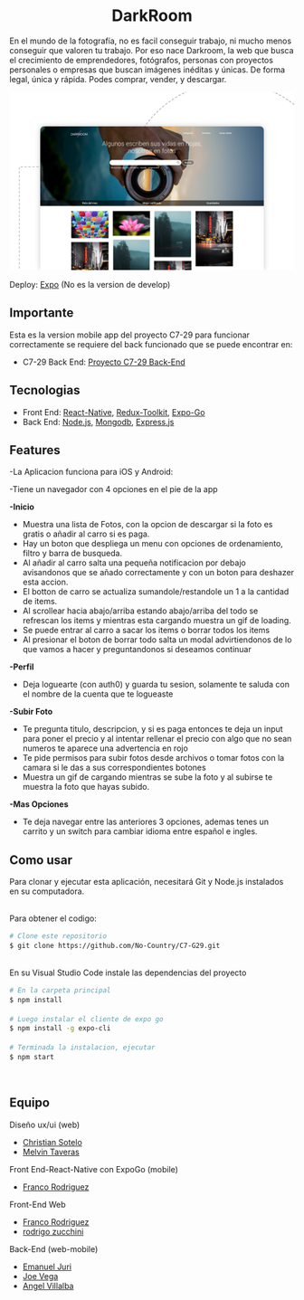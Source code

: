 <h1 align="center">DarkRoom</h1>

En el mundo de la fotografía, no es facil conseguir trabajo, ni mucho menos conseguir que valoren tu trabajo.
Por eso nace Darkroom, la web que busca el crecimiento de emprendedores, fotógrafos, personas con proyectos personales o empresas que buscan imágenes inéditas y únicas.
De forma legal, única y rápida. Podes comprar, vender, y descargar.

<img src="https://github.com/No-Country/C7-G29/blob/dev/images/banner.png">

Deploy: [Expo](https://expo.dev/@juanfranco/Dark-Room) (No es la version de develop)

## Importante

Esta es la version mobile app del proyecto C7-29 para funcionar correctamente se requiere del back funcionado que se puede encontrar en:


  - C7-29 Back End: [Proyecto C7-29 Back-End](https://github.com/No-Country/C7-G29/tree/dev/api) 



## Tecnologias
  - Front End: [React-Native](https://reactnative.dev/), [Redux-Toolkit](https://redux-toolkit.js.org), [Expo-Go](https://expo.dev/client)
  - Back End: [Node.js](https://nodejs.org), [Mongodb](https://www.mongodb.com/), [Express.js](https://expressjs.com/) 
  
## Features

-La Aplicacion funciona para iOS y Android:

-Tiene un navegador con 4 opciones en el pie de la app

**-Inicio**
- Muestra una lista de Fotos, con la opcion de descargar si la foto es gratis o añadir al carro si es paga.
- Hay un boton que despliega un menu con opciones de ordenamiento, filtro y barra de busqueda.
- Al añadir al carro salta una pequeña notificacion por debajo avisandonos que se añado correctamente y con un boton para deshazer esta accion.
- El botton de carro se actualiza sumandole/restandole un 1 a la cantidad de items.
- Al scrollear hacia abajo/arriba estando abajo/arriba del todo se refrescan los items y mientras esta cargando muestra un gif de loading.
- Se puede entrar al carro a sacar los items o borrar todos los items
- Al presionar el boton de borrar todo salta un modal advirtiendonos de lo que vamos a hacer y preguntandonos si deseamos continuar
		
**-Perfil**
- Deja loguearte (con auth0) y guarda tu sesion, solamente te saluda con el  nombre de la cuenta que te logueaste

**-Subir Foto**
- Te pregunta titulo, descripcion, y si es paga entonces te deja un input para poner el precio y al intentar rellenar el precio con algo que no sean numeros te aparece una advertencia en rojo
- Te pide permisos para subir fotos desde archivos o tomar fotos con la camara si le das a sus correspondientes botones
- Muestra un gif de cargando mientras se sube la foto y al subirse te muestra la foto que hayas subido.

**-Mas Opciones**
- Te deja navegar entre las anteriores 3 opciones, ademas tenes un carrito y un switch para cambiar idioma entre español e ingles.

## Como usar

Para clonar y ejecutar esta aplicación, necesitará Git y Node.js instalados en su computadora.

<br>
Para obtener el codigo:

```bash
# Clone este repositorio
$ git clone https://github.com/No-Country/C7-G29.git
```
<br>
En su Visual Studio Code instale las dependencias del proyecto

```bash
# En la carpeta principal
$ npm install

# Luego instalar el cliente de expo go
$ npm install -g expo-cli

# Terminada la instalacion, ejecutar
$ npm start
```
<br>

## Equipo

Diseño ux/ui (web)
- [Christian Sotelo]()
- [Melvin Taveras]() 

Front End-React-Native con ExpoGo (mobile)
- [Franco Rodriguez](https://www.linkedin.com/in/juan-franco-rodriguez/)

Front-End Web
- [Franco Rodriguez](https://www.linkedin.com/in/juan-franco-rodriguez/)
- [rodrigo zucchini]()


Back-End (web-mobile)
- [Emanuel Juri](https://www.linkedin.com/in/emanuel-juri/) 
- [Joe Vega]()
- [Angel Villalba](https://www.linkedin.com/in/angelvillalba/)





